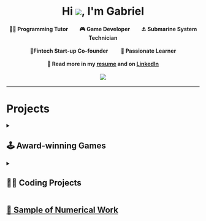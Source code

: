 <div align="center">
<h1 align="center">Hi <img width="35" src="https://github.com/g-nilsson/gabriel_nilsson/blob/main/assets/waving.gif">, I'm Gabriel</h1>
<h4>🧑‍🏫 Programming Tutor&nbsp;&nbsp;&nbsp;&nbsp;&nbsp;&nbsp;&nbsp;&nbsp;&nbsp;🎮 Game Developer&nbsp;&nbsp;&nbsp;&nbsp;&nbsp;&nbsp;&nbsp;&nbsp;&nbsp;⚓ Submarine System Technician<br><br>💱Fintech Start-up Co-founder&nbsp;&nbsp;&nbsp;&nbsp;&nbsp;&nbsp;&nbsp;&nbsp;&nbsp;&nbsp;🧠 Passionate Learner<br><br>📝 Read more in my <a href="https://github.com/g-nilsson/gabriel_nilsson/blob/main/assets/Resume_Gabriel.pdf" target="_blank">resume</a> and on <a href="https://www.linkedin.com/in/gab-nil/" target="_blank">LinkedIn</a></h4>
</div>

<div align="center">
  <img  src="https://github.com/g-nilsson/gabriel_nilsson/blob/main/assets/game_of_life.gif"></a>
</div>

-----
<h1> Projects </h1>
<details>
  <summary><h2>🕹️ Award-winning Games</h2></a></summary>
<div>
  <samp>
    <h1 align="center"><a href="https://gamejolt.com/games/Queensrevolver/449498" target="_blank">Queen's Revolver</a></h1>
    <div align="center">
      <p><a href="https://gamejolt.com/games/Queensrevolver/449498" target="_blank">
      <img  src="https://github.com/g-nilsson/gabriel_nilsson/blob/main/assets/game_imgs/queens_revolver.png" width="800"></a></p>
    </div>
  </samp>
  <div align="center">
    <em> <a href="https://gamejolt.com/games/Queensrevolver/449498" target="_blank">Game Website</a> - <a href="https://gamejolt.com/get/build?game=449498&build=837056" target="_blank">Download game</a><br></em>
  </div>
  
    
  <ul>
  <li>Won "Best Game" and "Best Music" in Swedish game development competition. (+200 teams, 64 qualify, 1 get "Best game")</li>
  <li>A few youtube gameplay videos:  <a href="https://youtu.be/ewOnlu_CN-Q" target="_blank">A🎬</a> <a href="https://www.youtube.com/watch?v=vKIY1BO49lg" target="_blank">B🎬</a>  <a href="https://youtu.be/vasAUEp9urM" target="_blank">C🎬</a></li>
  <li>Reviews from players:</li>
    <ul>
      <li>"This is one of the most unique and fun games that I have played in such a long time!" - @CriticalPlays</li>
      <li>"The great beginnings of a potentially amazing game, this! There's so much to love about the whole idea" - @MichaelBlighe</li>
    </ul>
</ul>
  
  <samp>
    <h1 align="center"><a href="https://gamejolt.com/games/winters-grasp/378067" target="_blank">Winter's Grasp</a></h1>
      <div align="center">
        <p><a href="https://gamejolt.com/games/winters-grasp/378067" target="_blank">
        <img  src="https://github.com/g-nilsson/gabriel_nilsson/blob/main/assets/game_imgs/winters_grasp.png" width="800"></a></p>
      </div>
  </samp>
  <div align="center">
    <em><a href="https://gamejolt.com/games/winters-grasp/378067" target="_blank">Game Website</a> - <a href="https://gamejolt.com/get/build?game=378067&build=697195" target="_blank">Download game<br></a></em>
  </div>
  <ul>
  <li>Won "Best Cutscene" in Swedish game development competition</li>
  <li>A few youtube gameplay videos:  <a href="https://www.youtube.com/watch?v=kNH64uyr7qo" target="_blank">A🎬</a> <a href="https://youtu.be/h1ddyKeTc5c" target="_blank">B🎬</a>  <a href="https://www.youtube.com/watch?v=BPKM5SMYoyU&t=5s" target="_blank">C🎬</a></li>
  <li>20 thousand views on Game Jolt along with reviews from players:</li>
    <ul>
      <li>"just found this game and thought it had alot of charm, u guys did a great job on this" - @TMCdragon</li>
      <li>"When I played the prototype, I could tell it had potential. And now it shows through this demo! I love all the new things that were added, it definitely gives the game more life. Great job!" - @AprilPandaPlays</li>
    </ul>
</ul>
    
  <samp>
    <h1 align="center"><a href="https://www.indiedb.com/games/arrow-of-artemis" target="_blank">Arrow of Artemis</a></h1>
      <div align="center">
        <p><a href="https://www.indiedb.com/games/arrow-of-artemis" target="_blank">
        <img  src="https://github.com/g-nilsson/gabriel_nilsson/blob/main/assets/game_imgs/AoA_Title.png" width="800"></a></p>
      </div>
  </samp>
  <div align="center">
    <em><a href="https://www.indiedb.com/games/arrow-of-artemis" target="_blank">Game Website</a> - <a href="https://www.indiedb.com/downloads/start/136752?referer=https%3A%2F%2Fwww.indiedb.com%2Fgames%2Farrow-of-artemis" target="_blank">Download game<br></a></em>
  </div>
  <li>Won "Best newbie" in Swedish game development competition</li>
   
  
</div>
</details>

<details>
  <summary><h2>👨‍💻 Coding Projects</h2></summary>
<div>
<samp>
  <h3><a href="https://g-nilsson.github.io/ACO_TSP.html" target="_blank">Solving the traveling salesman problem (TSP) with ant colony optimization (ACO) (2021) (Python)</a></h3>
  <ul>
  <li>Used an Ant Colony Optimization (ACO) algorithm to find optimal solutions to the Traveling Salesman problem</li>
    <ul>
      <li>See the code and theoretical discussion <a href="https://g-nilsson.github.io/ACO_TSP.html" target="_blank">here</a>.</li>
      <li>Download and run the .ipynb <a href="https://github.com/g-nilsson/g-nilsson/blob/main/Ant%20Colony%20Optimization%20for%20The%20Traveling%20salesman%20Problem/Ant%20Colony%20Optimization%20for%20The%20Traveling%20salesman%20Problem.ipynb" target="_blank">here</a>.</li>
    </ul>
 </ul>
  <div align="center">
        <p>Here is a gif visualizing the ACO solving process </p>
        <img width="260" src="https://github.com/g-nilsson/gabriel_nilsson/blob/main/assets/ACO.gif" alt="ACO gif">
  </div>



  <h3><a href="https://g-nilsson.github.io/DBM.html" target="_blank">Simulating Lightning - a Dielectric Breakdown Model (2023) (Python)</a></h3>
  <ul>
  <li> Simulated dielectric breakdown (lightning) using a Laplacian growth model, calculating the electric potential in the air given the current lightning structure</li>
    <ul>
      <li>See the code <a href="https://g-nilsson.github.io/DBM.html" target="_blank">here</a>.</li>
    </ul>
 </ul>
  <div align="center">
        <img width="260" src="https://github.com/g-nilsson/g-nilsson/blob/main/assets/DBM/vertical_lightning.gif" alt="Lightning gif">
        <p>A simulated lightning strike and the electric potential in the air</p>
  </div>
  <div align="center">
        <img width="260" src="https://github.com/g-nilsson/g-nilsson/blob/main/assets/DBM/lightning_rod.gif" alt="Lightning rod gif">
        <p>A simulated lightning strike with a lightning rod at x=50</p>
  </div>
  <div align="center">
        <img width="260" src="https://github.com/g-nilsson/g-nilsson/blob/main/assets/DBM/vertical_lightning_optimized.gif" alt="Optimized lightning gif">
        <p>The simulation with optimized electric field calculations</p>
  </div>
  
  <h3><a href="https://github.com/g-nilsson/gabriel_nilsson/tree/main/sudoku" target="_blank">Logical sudoku solver (2018) (C#)</a></h3>
  <ul>
  <li>This was a personal challenge I set for myself when I first learned programming. I made it in a weekend to see if I could write an algorithm that uses human logic instead of brute-force to solve sudokus.</li>
  <li>Has much higher solving speed than brute force approaches since no trial and error is used</li>
    <ul>
      <li>See the code <a href="https://github.com/g-nilsson/gabriel_nilsson/blob/main/sudoku/sudoku/Program.cs" target="_blank">here</a>.</li>
    </ul>
   </ul>
</samp>
</div>
</details>
<h2><a href="https://github.com/g-nilsson/gabriel_nilsson/tree/main/Sample_of_Numerical_Work.pdf" target="_blank">🧮 Sample of Numerical Work</a></h2>
